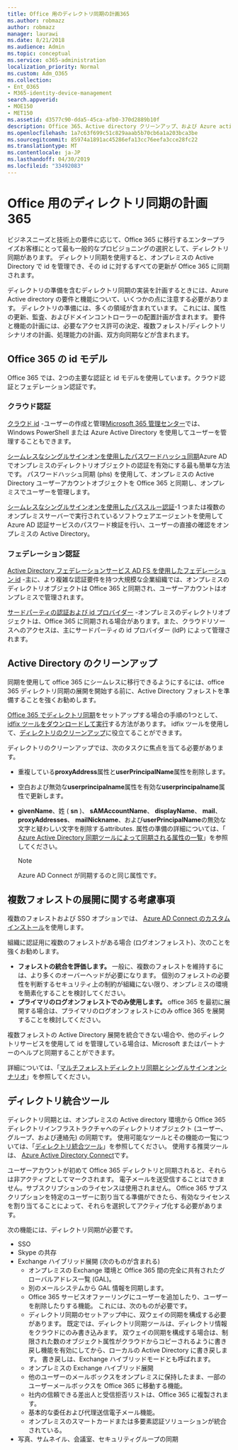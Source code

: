 ```yaml
---
title: Office 用のディレクトリ同期の計画365
ms.author: robmazz
author: robmazz
manager: laurawi
ms.date: 8/21/2018
ms.audience: Admin
ms.topic: conceptual
ms.service: o365-administration
localization_priority: Normal
ms.custom: Adm_O365
ms.collection:
- Ent_O365
- M365-identity-device-management
search.appverid:
- MOE150
- MET150
ms.assetid: d3577c90-dda5-45ca-afb0-370d2889b10f
description: Office 365、Active directory クリーンアップ、および Azure active directory Connect ツールとのディレクトリ同期について説明します。
ms.openlocfilehash: 1a7c63f699c51c829aaab5b70cb6a1a203bca3be
ms.sourcegitcommit: 85974a1891ac45286efa13cc76eefa3cce28fc22
ms.translationtype: MT
ms.contentlocale: ja-JP
ms.lasthandoff: 04/30/2019
ms.locfileid: "33492083"
---
```

# <a name="plan-for-directory-synchronization-for-office-365"></a>Office 用のディレクトリ同期の計画365

ビジネスニーズと技術上の要件に応じて、Office 365 に移行するエンタープライズお客様にとって最も一般的なプロビジョニングの選択として、ディレクトリ同期があります。 ディレクトリ同期を使用すると、オンプレミスの Active Directory で id を管理でき、その id に対するすべての更新が Office 365 に同期されます。
  
ディレクトリの準備を含むディレクトリ同期の実装を計画するときには、Azure Active directory の要件と機能について、いくつかの点に注意する必要があります。 ディレクトリの準備には、多くの領域が含まれています。 これには、属性の更新、監査、およびドメインコントローラーの配置計画が含まれます。 要件と機能の計画には、必要なアクセス許可の決定、複数フォレスト/ディレクトリシナリオの計画、処理能力の計画、双方向同期などが含まれます。
  
## <a name="office-365-identity-models"></a>Office 365 の id モデル

Office 365 では、2つの主要な認証と id モデルを使用しています。クラウド認証とフェデレーション認証です。
  
### <a name="cloud-authentication"></a>クラウド認証

[クラウド id](about-office-365-identity.md) -ユーザーの作成と管理[Microsoft 365 管理センター](https://admin.microsoft.com)では、Windows PowerShell または Azure Active Directory を使用してユーザーを管理することもできます。
  
[シームレスなシングルサインオンを使用したパスワードハッシュ同期](about-office-365-identity.md)Azure AD でオンプレミスのディレクトリオブジェクトの認証を有効にする最も簡単な方法です。 パスワードハッシュ同期 (phs) を使用して、オンプレミスの Active Directory ユーザーアカウントオブジェクトを Office 365 と同期し、オンプレミスでユーザーを管理します。
  
[シームレスなシングルサインオンを使用したパススルー認証](about-office-365-identity.md)-1 つまたは複数のオンプレミスサーバーで実行されているソフトウェアエージェントを使用して Azure AD 認証サービスのパスワード検証を行い、ユーザーの直接の確認をオンプレミスの Active Directory。
  
### <a name="federated-authentication"></a>フェデレーション認証

[Active Directory フェデレーションサービス AD FS を使用したフェデレーション id](about-office-365-identity.md) -主に、より複雑な認証要件を持つ大規模な企業組織では、オンプレミスのディレクトリオブジェクトは Office 365 と同期され、ユーザーアカウントはオンプレミスで管理されます。
  
[サードパーティの認証および id プロバイダー](about-office-365-identity.md) -オンプレミスのディレクトリオブジェクトは、Office 365 に同期される場合があります。また、クラウドリソースへのアクセスは、主にサードパーティの id プロバイダー (IdP) によって管理されます。
  
## <a name="active-directory-cleanup"></a>Active Directory のクリーンアップ

同期を使用して office 365 にシームレスに移行できるようにするには、office 365 ディレクトリ同期の展開を開始する前に、Active Directory フォレストを準備することを強くお勧めします。
  
[Office 365 でディレクトリ同期](set-up-directory-synchronization.md)をセットアップする場合の手順の1つとして、 [idfix ツールをダウンロードして実行](install-and-run-idfix.md)する方法があります。 idfix ツールを使用して、[ディレクトリのクリーンアップ](prepare-directory-attributes-for-synch-with-idfix.md)に役立てることができます。
  
ディレクトリのクリーンアップでは、次のタスクに焦点を当てる必要があります。

- 重複している**proxyAddress**属性と**userPrincipalName**属性を削除します。
- 空白および無効な**userprincipalname**属性を有効な**userprincipalname**属性で更新します。
- **givenName**、姓 ( **sn** )、 **sAMAccountName**、 **displayName**、 **mail**、 **proxyAddresses**、 **mailNickname**、および**userPrincipalName**の無効な文字と疑わしい文字を削除するattributes. 属性の準備の詳細については、「 [Azure Active Directory 同期ツールによって同期される属性の一覧](https://go.microsoft.com/fwlink/p/?LinkId=396719)」を参照してください。

    > [!NOTE]
    > Azure AD Connect が同期するのと同じ属性です。 
  
## <a name="multi-forest-deployment-considerations"></a>複数フォレストの展開に関する考慮事項

複数のフォレストおよび SSO オプションでは、 [Azure AD Connect のカスタムインストール](https://go.microsoft.com/fwlink/p/?LinkId=698430)を使用します。
  
組織に認証用に複数のフォレストがある場合 (ログオンフォレスト)、次のことを強くお勧めします。
  
- **フォレストの統合を評価します。** 一般に、複数のフォレストを維持するには、より多くのオーバーヘッドが必要になります。 個別のフォレストの必要性を判断するセキュリティ上の制約が組織にない限り、オンプレミスの環境を簡素化することを検討してください。
- **プライマリのログオンフォレストでのみ使用します。** office 365 を最初に展開する場合は、プライマリのログオンフォレストにのみ office 365 を展開することを検討してください。 

複数フォレストの Active Directory 展開を統合できない場合や、他のディレクトリサービスを使用して id を管理している場合は、Microsoft またはパートナーのヘルプと同期することができます。
  
詳細については、「[マルチフォレストディレクトリ同期とシングルサインオンシナリオ](https://go.microsoft.com/fwlink/p/?LinkId=525321)」を参照してください。
  
## <a name="directory-integration-tools"></a>ディレクトリ統合ツール

ディレクトリ同期とは、オンプレミスの Active directory 環境から Office 365 ディレクトリインフラストラクチャへのディレクトリオブジェクト (ユーザー、グループ、および連絡先) の同期です。 使用可能なツールとその機能の一覧については、「[ディレクトリ統合ツール](https://go.microsoft.com/fwlink/p/?LinkID=510956)」を参照してください。 使用する推奨ツールは、 [Azure Active Directory Connect](https://go.microsoft.com/fwlink/?LinkId=525323)です。
  
ユーザーアカウントが初めて Office 365 ディレクトリと同期されると、それらは非アクティブとしてマークされます。 電子メールを送受信することはできません。サブスクリプションのライセンスは使用されません。 Office 365 サブスクリプションを特定のユーザーに割り当てる準備ができたら、有効なライセンスを割り当てることによって、それらを選択してアクティブ化する必要があります。
  
次の機能には、ディレクトリ同期が必要です。
  
- SSO
- Skype の共存
- Exchange ハイブリッド展開 (次のものが含まれる)
  - オンプレミスの Exchange 環境と Office 365 間の完全に共有されたグローバルアドレス一覧 (GAL)。
  - 別のメールシステムから GAL 情報を同期します。
  - Office 365 サービスオファーリングにユーザーを追加したり、ユーザーを削除したりする機能。 これには、次のものが必要です。
  - ディレクトリ同期のセットアップ中に、双ウェイの同期を構成する必要があります。 既定では、ディレクトリ同期ツールは、ディレクトリ情報をクラウドにのみ書き込みます。 双ウェイの同期を構成する場合は、制限された数のオブジェクト属性がクラウドからコピーされるように書き戻し機能を有効にしてから、ローカルの Active Directory に書き戻します。 書き戻しは、Exchange ハイブリッドモードとも呼ばれます。 
  - オンプレミスの Exchange ハイブリッド展開
  - 他のユーザーのメールボックスをオンプレミスに保持したまま、一部のユーザーメールボックスを Office 365 に移動する機能。
  - 社内の信頼できる差出人と受信拒否リストは、Office 365 に複製されます。
  - 基本的な委任および代理送信電子メール機能。
  - オンプレミスのスマートカードまたは多要素認証ソリューションが統合されている。
- 写真、サムネイル、会議室、セキュリティグループの同期